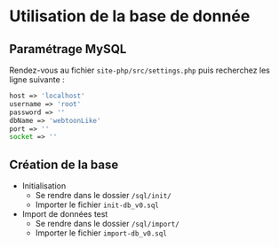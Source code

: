 # Utilisation de la base de donnée

## Paramétrage MySQL

Rendez-vous au fichier `site-php/src/settings.php` puis recherchez les ligne suivante :

```php
host => 'localhost'
username => 'root'
password => ''
dbName => 'webtoonLike'
port => ''
socket => ''
```

## Création de la base
- Initialisation
  - Se rendre dans le dossier `/sql/init/`
  - Importer le fichier `init-db_v0.sql`
- Import de données test
  - Se rendre dans le dossier `/sql/import/`
  - Importer le fichier `import-db_v0.sql`
